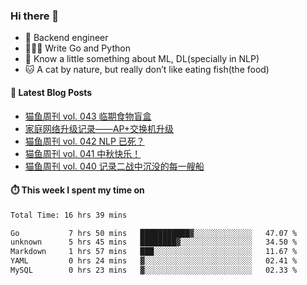### Hi there 👋

- 🔧 Backend engineer
- 👨🏻‍💻 Write Go and Python
- 🔭 Know a little something about ML, DL(specially in NLP)
- 🐱 A cat by nature, but really don’t like eating fish(the food)

#### 📖 Latest Blog Posts
<!-- BLOG-POST-LIST:START -->
- [猫鱼周刊 vol. 043 临期食物盲盒](https://ameow.xyz/archives/weekly-043)
- [家庭网络升级记录——AP+交换机升级](https://ameow.xyz/archives/home-network-upgrade-2024)
- [猫鱼周刊 vol. 042 NLP 已死？](https://ameow.xyz/archives/weekly-042)
- [猫鱼周刊 vol. 041 中秋快乐！](https://ameow.xyz/archives/weekly-041)
- [猫鱼周刊 vol. 040 记录二战中沉没的每一艘船](https://ameow.xyz/archives/weekly-040)
<!-- BLOG-POST-LIST:END -->

#### ⏱️ This week I spent my time on
<!--START_SECTION:waka-->

```txt
Total Time: 16 hrs 39 mins

Go           7 hrs 50 mins   ███████████▓░░░░░░░░░░░░░   47.07 %
unknown      5 hrs 45 mins   ████████▓░░░░░░░░░░░░░░░░   34.50 %
Markdown     1 hrs 57 mins   ███░░░░░░░░░░░░░░░░░░░░░░   11.67 %
YAML         0 hrs 24 mins   ▓░░░░░░░░░░░░░░░░░░░░░░░░   02.41 %
MySQL        0 hrs 23 mins   ▓░░░░░░░░░░░░░░░░░░░░░░░░   02.33 %
```

<!--END_SECTION:waka-->

<!--
**LeslieLeung/LeslieLeung** is a ✨ _special_ ✨ repository because its `README.md` (this file) appears on your GitHub profile.

Here are some ideas to get you started:

- 🔭 I’m currently working on ...
- 🌱 I’m currently learning ...
- 👯 I’m looking to collaborate on ...
- 🤔 I’m looking for help with ...
- 💬 Ask me about ...
- 📫 How to reach me: ...
- 😄 Pronouns: ...
- ⚡ Fun fact: ...
-->
